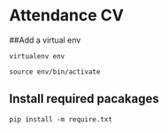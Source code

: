 # Attendance CV

##Add a virtual env

`virtualenv env`

`source env/bin/activate`

## Install required pacakages
 `pip install -m require.txt`
 
